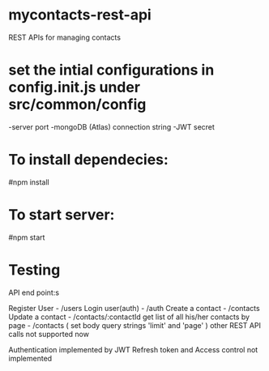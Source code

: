 # mycontacts-rest-api
REST APIs for managing contacts

set the intial configurations in config.init.js under src/common/config
========================================================================
-server port
-mongoDB (Atlas) connection string
-JWT secret

To install dependecies:
=========================================================================
#npm install

To start server:
========================================================================
#npm start

Testing
======================================================================
API end point:s


Register User - /users
Login user(auth) - /auth
Create a contact - /contacts    
Update a contact - /contacts/:contactId
get list of all his/her contacts by page - /contacts      ( set body query strings 'limit' and 'page' )
other REST API calls not supported now

Authentication implemented by JWT
Refresh token and Access control not implemented



